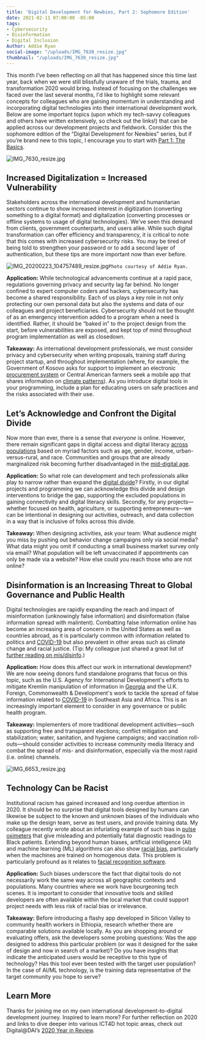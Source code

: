 ```yaml
---
title: 'Digital Development for Newbies, Part 2: Sophomore Edition'
date: 2021-02-11 07:00:00 -05:00
tags:
- Cybersecurity
- Disinformation
- Digital Inclusion
Author: Addie Ryan
social-image: "/uploads/IMG_7630_resize.jpg"
thumbnail: "/uploads/IMG_7630_resize.jpg"
---
```


This month I’ve been reflecting on all that has happened since this time last year, back when we were still blissfully unaware of the trials, trauma, and transformation 2020 would bring. Instead of focusing on the challenges we faced over the last several months, I'd like to highlight some relevant concepts for colleagues who are gaining momentum in understanding and incorporating digital technologies into their international development work. Below are some important topics (upon which my tech-savvy colleagues and others have written extensively, so check out the links!) that can be applied across our development projects and fieldwork. Consider this the sophomore edition of the “Digital Development for Newbies” series, but if you’re brand new to this topic, I encourage you to start with [Part 1: The Basics](https://dai-global-digital.com/digital-development-for-newbies-part-1-the-basics.html).

![IMG_7630_resize.jpg](/uploads/IMG_7630_resize.jpg)

<!--more-->

## Increased Digitalization = Increased Vulnerability

Stakeholders across the international development and humanitarian sectors continue to show increased interest in digitization (converting something to a digital format) and digitalization (converting processes or offline systems to usage of digital technologies). We’ve seen this demand from clients, government counterparts, and users alike. While such digital transformation can offer efficiency and transparency, it is critical to note that this comes with increased cybersecurity risks. You may be tired of being told to strengthen your password or to add a second layer of authentication, but these tips are more important now than ever before.

![IMG_20200223_104757489_resize.jpg](/uploads/IMG_20200223_104757489_resize.jpg)`Photo courtesy of Addie Ryan.`

**Application:** While technological advancements continue at a rapid pace, regulations governing privacy and security lag far behind. No longer confined to expert computer coders and hackers, cybersecurity has become a shared responsibility. Each of us plays a key role in not only protecting our own personal data but also the systems and data of our colleagues and project beneficiaries. Cybersecurity should not be thought of as an emergency intervention added to a program when a need is identified. Rather, it should be “baked in” to the project design from the start, before vulnerabilities are exposed, and kept top of mind throughout program implementation as well as closedown.

**Takeaway:** As international development professionals, we must consider privacy and cybersecurity when writing proposals, training staff during project startup, and throughout implementation (where, for example, the Government of Kosovo asks for support to implement an electronic [procurement system](https://www.dai.com/our-work/projects/kosovo-transparent-effective-and-accountable-municipalities-team) or Central American farmers seek a mobile app that shares information on [climate patterns](https://assetify-dai.com/pdfs/digital-coffee-cloud-eng.pdf)). As you introduce digital tools in your programming, include a plan for educating users on safe practices and the risks associated with their use.

## Let’s Acknowledge and Confront the Digital Divide

Now more than ever, there is a sense that *everyone* is online. However, there remain significant gaps in digital access and digital literacy [across populations](https://www.governing.com/now/Its-2020-Why-Is-the-Digital-Divide-Still-with-Us.html) based on myriad factors such as age, gender, income, urban-versus-rural, and race. Communities and groups that are already marginalized risk becoming further disadvantaged in the [mid-digital age](https://techcrunch.com/2016/06/23/the-three-ages-of-digital/).

**Application:** So what role can development and tech professionals alike play to narrow rather than expand the [digital divide](https://dai-global-digital.com/covid-19-the-importance-of-understanding-digital-divides-during-the-pandemic-response.html)? Firstly, in our digital projects and programming we can acknowledge this divide and design interventions to bridge the gap, supporting the excluded populations in gaining connectivity and digital literacy skills. Secondly, for any projects—whether focused on health, agriculture, or supporting entrepreneurs—we can be intentional in designing our activities, outreach, and data collection in a way that is inclusive of folks across this divide.

**Takeaway:** When designing activities, ask your team: What audience might you miss by pushing out behavior change campaigns only via social media? What data might you omit if conducting a small business market survey only via email? What population will be left unvaccinated if appointments can only be made via a website? How else could you reach those who are not online?

## Disinformation is an Increasing Threat to Global Governance and Public Health

Digital technologies are rapidly expanding the reach and impact of misinformation (unknowingly false information) and disinformation (false information spread with malintent). Combatting false information online has become an increasing area of concern in the United States as well as countries abroad, as it is particularly common with information related to politics and [COVID-19](https://blog.twitter.com/en_us/topics/company/2020/covid19-vaccine.html) but also prevalent in other areas such as climate change and racial justice. (Tip: My colleague just shared a great list of [further reading on mis/disinfo](https://dai-global-digital.com/what-is-cda-reading-about-misinformation-and-disinformation.html).)

**Application:** How does this affect our work in international development? We are now seeing donors fund standalone programs that focus on this topic, such as the U.S. Agency for International Development's efforts to mitigate Kremlin manipulation of information in [Georgia](https://www.usaid.gov/news-information/press-releases/oct-8-2020-usaid-launches-innovative-program-counter-disinformation-georgia) and the U.K. Foreign, Commonwealth & Development's work to tackle the spread of false information related to [COVID-19](https://www.gov.uk/government/news/uk-aid-to-tackle-global-spread-of-coronavirus-fake-news) in Southeast Asia and Africa. This is an increasingly important element to consider in any governance or public health program.

**Takeaway:** Implementers of more traditional development activities—such as supporting free and transparent elections; conflict mitigation and stabilization; water, sanitation, and hygiene campaigns; and vaccination roll-outs—should consider activities to increase community media literacy and combat the spread of mis- and disinformation, especially via the most rapid (i.e. online) channels.

![IMG_6653_resize.jpg](/uploads/IMG_6653_resize.jpg)

## Technology Can be Racist

Institutional racism has gained increased and long overdue attention in 2020. It should be no surprise that digital tools designed by humans can likewise be subject to the known and unknown biases of the individuals who make up the design team, serve as test users, and provide training data. My colleague recently wrote about an infuriating example of such bias in [pulse oximeters](https://dai-global-digital.com/racist-hardware-and-what-to-do-about-it.html) that give misleading and potentially fatal diagnostic readings to Black patients. Extending beyond human biases, artificial intelligence (AI) and machine learning (ML) algorithms can also show [racial bias](https://dai-global-digital.com/algorithms-in-development.html?utm_source=related-box), particularly when the machines are trained on homogenous data. This problem is particularly profound as it relates to [facial recognition software](https://www.utdallas.edu/news/science-technology/racial-bias-facial-recognition-2020/).

**Application:** Such biases underscore the fact that digital tools do not necessarily work the same way across all geographic contexts and populations. Many countries where we work have bourgeoning tech scenes. It is important to consider that innovative tools and skilled developers are often available within the local market that could support project needs with less risk of racial bias or irrelevance.

**Takeaway:** Before introducing a flashy app developed in Silicon Valley to community health workers in Ethiopia, research whether there are comparable solutions available locally. As you are shopping around or evaluating offers, ask the developers some probing questions: Was the app designed to address this particular problem (or was it designed for the sake of design and now in search of a market)? Do you have insights that indicate the anticipated users would be receptive to this type of technology? Has this tool ever been tested with the target user population? In the case of AI/ML technology, is the training data representative of the target community you hope to serve?

## Learn More

Thanks for joining me on my own international development-to-digital development journey. Inspired to learn more? For further reflection on 2020 and links to dive deeper into various ICT4D hot topic areas, check out Digital@DAI’s [2020 Year in Review](https://dai-global-digital.com/digital-at-dai-2020-year-in-review.html).